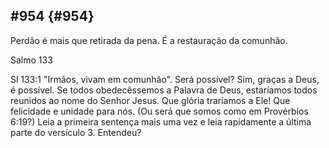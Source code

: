 ## #954 {#954}

Perdão é mais que retirada da pena. É a restauração da comunhão.

Salmo 133

Sl 133:1 &quot;Irmãos, vivam em comunhão&quot;. Será possível? Sim, graças a Deus, é possível. Se todos obedecêssemos a Palavra de Deus, estaríamos todos reunidos ao nome do Senhor Jesus. Que glória traríamos a Ele! Que felicidade e unidade para nós. (Ou será que somos como em Provérbios 6:19?) Leia a primeira sentença mais uma vez e leia rapidamente a última parte do versículo 3\. Entendeu?
